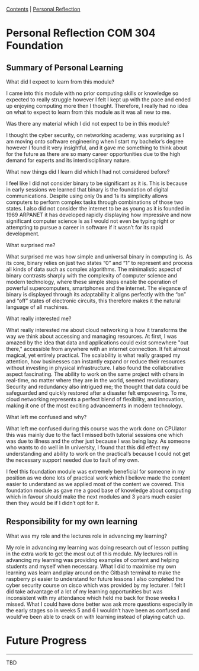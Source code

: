 [Contents](../personal_learning_record/personal_learning_record.md) | [Personal Reflection](../personal_learning_record/personalReflection.md) 

  
# Personal Reflection COM 304 Foundation

## Summary of Personal Learning

What did I expect to learn from this module?

I came into this module with no prior computing skills or knowledge so expected to really struggle however I felt I kept up with the pace and ended up enjoying computing more then I thought. Therefore, I really had no idea on what to expect to learn from this module as it was all new to me.

Was there any material which I did not expect to be in this module?

I thought the cyber security, on networking academy, was surprising as I am moving onto software engineering when I start my bachelor’s degree however I found it very insightful, and it gave me something to think about for the future as there are so many career opportunities due to the high demand for experts and its interdisciplinary nature.

What new things did I learn did which I had not considered before?

I feel like I did not consider binary to be significant as it is. This is because in early sessions we learned that binary is the foundation of digital communications. Despite using only 0s and 1s its simplicity allows computers to perform complex tasks through combinations of those two states. I also did not consider the internet to be as young as it is founded in 1969 ARPANET it has developed rapidly displaying how impressive and now significant computer science Is as I would not even be typing right or attempting to pursue a career in software if it wasn’t for its rapid development.

What surprised me?

What surprised me was how simple and universal binary in computing is. As its core, binary relies on just two states “0” and “1” to represent and process all kinds of data such as complex algorithms. The minimalistic aspect of binary contrasts sharply with the complexity of computer science and modern technology, where these simple steps enable the operation of powerful supercomputers, smartphones and the internet. The elegance of binary is displayed through its adaptability it aligns perfectly with the “on” and “off” states of electronic circuits, this therefore makes it the natural language of all machines.

What really interested me?

What really interested me about cloud networking is how it transforms the way we think about accessing and managing resources. At first, I was amazed by the idea that data and applications could exist somewhere "out there," accessible from anywhere with an internet connection. It felt almost magical, yet entirely practical. The scalability is what really grasped my attention, how businesses can instantly expand or reduce their resources without investing in physical infrastructure. I also found the collaborative aspect fascinating. The ability to work on the same project with others in real-time, no matter where they are in the world, seemed revolutionary. Security and redundancy also intrigued me; the thought that data could be safeguarded and quickly restored after a disaster felt empowering. To me, cloud networking represents a perfect blend of flexibility, and innovation, making it one of the most exciting advancements in modern technology.

What left me confused and why?

What left me confused during this course was the work done on CPUlator this was mainly due to the fact I missed both tutorial sessions one which was due to illness and the other just because I was being lazy. As someone who wants to do well in In university, I found that this did effect my understanding and ability to work on the practical’s because I could not get the necessary support needed due to fault of my own.

I feel this foundation module was extremely beneficial for someone in my position as we done lots of practical work which I believe made the content easier to understand as we applied most of the content we covered. This foundation module as gave me a good base of knowledge about computing which in favour should make the next modules and 3 years much easier then they would be if I didn’t opt for it.

## Responsibility for my own learning

What was my role and the lectures role in advancing my learning?

My role in advancing my learning was doing research out of lesson putting in the extra work to get the most out of this module. My lectures roll in advancing my learning was providing examples of content and helping students and myself when necessary. What I did to maximise my own learning was learn and play around on the Gitbash terminal to make the raspberry pi easier to understand for future lessons I also completed the cyber security course on cisco which was provided by my lecturer. I felt I did take advantage of a lot of my learning opportunities but was inconsistent with my attendance which held me back for those weeks I missed. What I could have done better was ask more questions especially in the early stages so in weeks 5 and 6 I wouldn’t have been as confused and would’ve been able to crack on with learning instead of playing catch up.

# Future Progress
---


TBD
